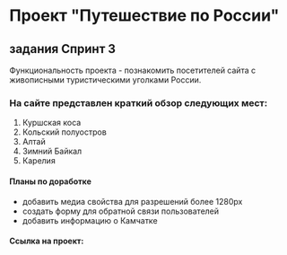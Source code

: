 # **Проект "Путешествие по России"**
## задания Спринт 3

Функциональность проекта - познакомить посетителей сайта с живописными туристическими уголками России.

### На сайте представлен краткий обзор следующих мест:
1. Куршская коса
2. Кольский полуостров
3. Алтай
4. Зимний Байкал
5. Карелия

#### Планы по доработке
* добавить медиа свойства для разрешений более 1280px
* создать форму для обратной связи пользователей
* добавить информацию о Камчатке

#### Ссылка на проект: 